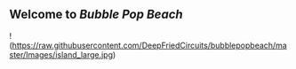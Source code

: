 ## Welcome to ***Bubble Pop Beach***
!(https://raw.githubusercontent.com/DeepFriedCircuits/bubblepopbeach/master/Images/island_large.jpg)
